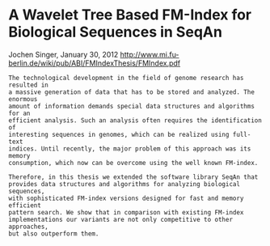 # A Wavelet Tree Based FM-Index for Biological Sequences in SeqAn
Jochen Singer, January 30, 2012
http://www.mi.fu-berlin.de/wiki/pub/ABI/FMIndexThesis/FMIndex.pdf

    The technological development in the field of genome research has resulted in
    a massive generation of data that has to be stored and analyzed. The enormous
    amount of information demands special data structures and algorithms for an
    efficient analysis. Such an analysis often requires the identification of
    interesting sequences in genomes, which can be realized using full-text
    indices. Until recently, the major problem of this approach was its memory
    consumption, which now can be overcome using the well known FM-index.

    Therefore, in this thesis we extended the software library SeqAn that
    provides data structures and algorithms for analyzing biological sequences,
    with sophisticated FM-index versions designed for fast and memory efficient
    pattern search. We show that in comparison with existing FM-index
    implementations our variants are not only competitive to other approaches,
    but also outperform them.
